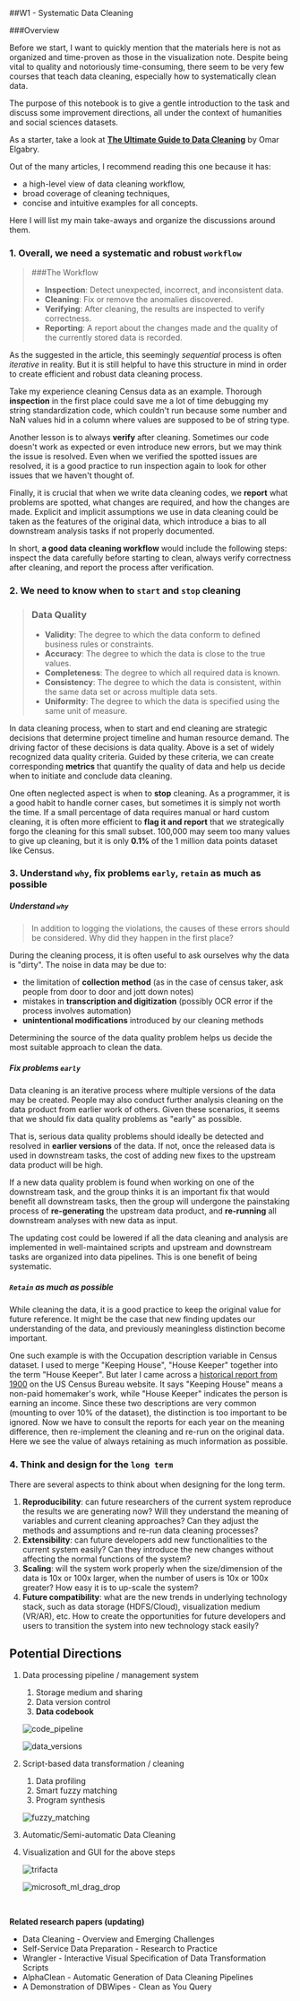 ##W1 - Systematic Data Cleaning

###Overview

Before we start, I want to quickly mention that the materials here is not as organized and time-proven as those in the visualization note. Despite being vital to quality and notoriously time-consuming, there seem to be very few courses that teach data cleaning, especially how to systematically clean data. 

The purpose of this notebook is to give a gentle introduction to the task and discuss some improvement directions, all under the context of humanities and social sciences datasets.

As a starter, take a look at [**The Ultimate Guide to Data Cleaning**](https://towardsdatascience.com/the-ultimate-guide-to-data-cleaning-3969843991d4) by Omar Elgabry. 

Out of the many articles, I recommend reading this one because it has:

- a high-level view of data cleaning workflow, 
- broad coverage of cleaning techniques, 
- concise and intuitive examples for all concepts.

Here I will list my main take-aways and organize the discussions around them.

### 1. Overall, we need a systematic and robust `workflow`

> ###The Workflow
> 
> * **Inspection**: Detect unexpected, incorrect, and inconsistent data.
> * **Cleaning**: Fix or remove the anomalies discovered.
> * **Verifying**: After cleaning, the results are inspected to verify correctness.
> * **Reporting**: A report about the changes made and the quality of the currently stored data is recorded.

As the suggested in the article, this seemingly *sequential* process is often *iterative* in reality. But it is still helpful to have this structure in mind in order to create efficient and robust data cleaning process. 

Take my experience cleaning Census data as an example. Thorough **inspection** in the first place could save me a lot of time debugging my string standardization code, which couldn't run because some number and NaN values hid in a column where values are supposed to be of string type.

Another lesson is to always **verify** after cleaning. Sometimes our code doesn't work as expected or even introduce new errors, but we may think the issue is resolved. Even when we verified the spotted issues are resolved, it is a good practice to run inspection again to look for other issues that we haven't thought of.

Finally, it is crucial that when we write data cleaning codes, we **report** what problems are spotted, what changes are required, and how the changes are made. Explicit and implicit assumptions we use in data cleaning could be taken as the features of the original data, which introduce a bias to all downstream analysis tasks if not properly documented.  

In short, **a good data cleaning workflow** would include the following steps: inspect the data carefully before starting to clean, always verify correctness after cleaning, and report the process after verification. 

### 2. We need to know when to `start` and `stop` cleaning

> ### Data Quality
> 
> * **Validity**: The degree to which the data conform to defined business rules or constraints.
> * **Accuracy**: The degree to which the data is close to the true values.
> * **Completeness**: The degree to which all required data is known.
> * **Consistency**: The degree to which the data is consistent, within the same data set or across multiple data sets.
> * **Uniformity**: The degree to which the data is specified using the same unit of measure.

In data cleaning process, when to start and end cleaning are strategic decisions that determine project timeline and human resource demand. The driving factor of these decisions is data quality. Above is a set of widely recognized data quality criteria. Guided by these criteria, we can create corresponding **metrics** that quantify the quality of data and help us decide when to initiate and conclude data cleaning. 

One often neglected aspect is when to **stop** cleaning. As a programmer, it is a good habit to handle corner cases, but sometimes it is simply not worth the time. If a small percentage of data requires manual or hard custom cleaning, it is often more efficient to **flag it and report** that we strategically forgo the cleaning for this small subset. 100,000 may seem too many values to give up cleaning, but it is only **0.1%** of the 1 million data points dataset like Census.

### 3. Understand `why`, fix problems `early`, `retain` as much as possible

##### Understand `why`

> In addition to logging the violations, the causes of these errors should be considered. Why did they happen in the first place?

During the cleaning process, it is often useful to ask ourselves why the data is "dirty". The noise in data may be due to:

* the limitation of **collection method** (as in the case of census taker, ask people from door to door and jott down notes)
* mistakes in **transcription and digitization** (possibly OCR error if the process involves automation)
* **unintentional modifications** introduced by our cleaning methods

Determining the source of the data quality problem helps us decide the most suitable approach to clean the data.

##### Fix problems `early`

Data cleaning is an iterative process where multiple versions of the data may be created. People may also conduct further analysis cleaning on the data product from earlier work of others. Given these scenarios, it seems that we should fix data quality problems as "early" as possible. 

That is, serious data quality problems should ideally be detected and resolved in **earlier versions** of the data. If not, once the released data is used in downstream tasks, the cost of adding new fixes to the upstream data product will be high.

If a new data quality problem is found when working on one of the downstream task, and the group thinks it is an important fix that would benefit all downstream tasks, then the group will undergone the painstaking process of **re-generating** the upstream data product, and **re-running** all downstream analyses with new data as input. 

The updating cost could be lowered if all the data cleaning and analysis are implemented in well-maintained scripts and upstream and downstream tasks are organized into data pipelines. This is one benefit of being systematic.

##### `Retain` as much as possible

While cleaning the data, it is a good practice to keep the original value for future reference. It might be the case that new finding updates our understanding of the data, and previously meaningless distinction become important. 

One such example is with the Occupation description variable in Census dataset. I used to merge "Keeping House", "House Keeper" together into the term "House Keeper". But later I came across a [historical report from 1900](https://www2.census.gov/library/publications/decennial/1900/occupations/occupations-part-5.pdf) on the US Census Bureau website. It says "Keeping House" means a non-paid homemaker's work, while "House Keeper" indicates the person is earning an income. Since these two descriptions are very common (mounting to over 10% of the dataset), the distinction is too important to be ignored. Now we have to consult the reports for each year on the meaning difference, then re-implement the cleaning and re-run on the original data. Here we see the value of always retaining as much information as possible.

### 4. Think and design for the `long term`

There are several aspects to think about when designing for the long term.

1. **Reproducibility**: can future researchers of the current system reproduce the results we are generating now? Will they understand the meaning of variables and current cleaning approaches? Can they adjust the methods and assumptions and re-run data cleaning processes?
2. **Extensibility**: can future developers add new functionalities to the current system easily? Can they introduce the new changes without affecting the normal functions of the system?
3. **Scaling**: will the system work properly when the size/dimension of the data is 10x or 100x larger, when the number of users is 10x or 100x greater? How easy it is to up-scale the system?
4. **Future compatibility**: what are the new trends in underlying technology stack, such as data storage (HDFS/Cloud), visualization medium (VR/AR), etc. How to create the opportunities for future developers and users to transition the system into new technology stack easily? 

## Potential Directions

1. Data processing pipeline / management system
	1. Storage medium and sharing
	2. Data version control
	3. **Data codebook**

	![code_pipeline](./images/code_pipeline.png)
	
	![data_versions](./images/data_versions.png)

2. Script-based data transformation / cleaning
	1. Data profiling
	2. Smart fuzzy matching
	3. Program synthesis

	![fuzzy_matching](./images/fuzzy_matching.png)
	
3. Automatic/Semi-automatic Data Cleaning
4. Visualization and GUI for the above steps
	
	![trifacta](./images/trifacta.gif)
	
	![microsoft_ml_drag_drop](./images/microsoft_ml_drag_drop.gif)

<br>

**Related research papers (updating)**

- Data Cleaning - Overview and Emerging Challenges
- Self-Service Data Preparation - Research to Practice
- Wrangler - Interactive Visual Specification of Data Transformation Scripts
- AlphaClean - Automatic Generation of Data Cleaning Pipelines
- A Demonstration of DBWipes - Clean as You Query



